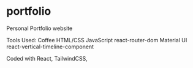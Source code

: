 # portfolio
Personal Portfolio website 

Tools Used:
Coffee
HTML/CSS
JavaScript
react-router-dom
Material UI
react-vertical-timeline-component




Coded with React, TailwindCSS, 
